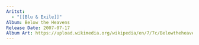 ```yaml
---
Aritst:
  - "[[Blu & Exile]]"
Album: Below the Heavens
Release Date: 2007-07-17
Album Art: https://upload.wikimedia.org/wikipedia/en/7/7c/Belowtheheavens.jpg
---
```

